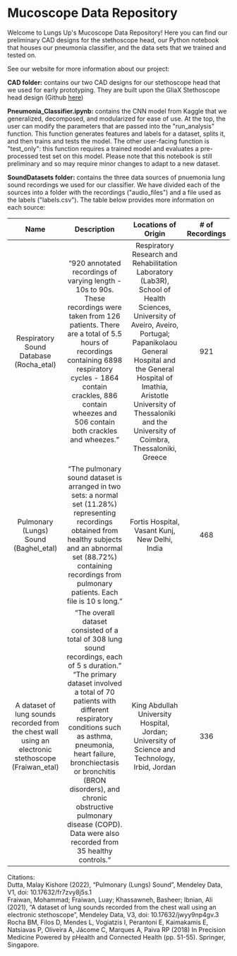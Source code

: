 # Mucoscope Data Repository

Welcome to Lungs Up's Mucoscope Data Repository! Here you can find our preliminary CAD designs for the stethoscope head, our Python notebook that houses our pneumonia classifier, and the data sets that we trained and tested on.

See our website for more information about our project: 

**CAD folder:** contains our two CAD designs for our stethoscope head that we used for early prototyping. They are built upon the GliaX Stethoscope head design (Github [here](https://github.com/GliaX/Stethoscope))  

**Pneumonia_Classifier.ipynb:** contains the CNN model from Kaggle that we generalized, decomposed, and modularized for ease of use. At the top, the user can modify the parameters that are passed into the "run_analysis" function. This function generates features and labels for a dataset, splits it, and then trains and tests the model. The other user-facing function is "test_only": this function requires a trained model and evaluates a pre-processed test set on this model. Please note that this notebook is still preliminary and so may require minor changes to adapt to a new dataset.

**SoundDatasets folder:** contains the three data sources of pnuemonia lung sound recordings we used for our classifier. We have divided each of the sources into a folder with the recordings ("audio_files") and a file used as the labels ("labels.csv"). The table below provides more information on each source:

| Name | Description | Locations of Origin | # of Recordings |
|:---:|:---:|:---:|:---:|
|Respiratory Sound Database (Rocha_etal)|“920 annotated recordings of varying length - 10s to 90s. These recordings were taken from 126 patients. There are a total of 5.5 hours of recordings containing 6898 respiratory cycles - 1864 contain crackles, 886 contain wheezes and 506 contain both crackles and wheezes.”|Respiratory Research and Rehabilitation Laboratory (Lab3R), School of Health Sciences, University of Aveiro, Aveiro, Portugal; Papanikolaou General Hospital and the General Hospital of Imathia, Aristotle University of Thessaloniki and the University of Coimbra, Thessaloniki, Greece |921|
|Pulmonary (Lungs) Sound (Baghel_etal)|“The pulmonary sound dataset is arranged in two sets: a normal set (11.28%) representing recordings obtained from healthy subjects and an abnormal set (88.72%) containing recordings from pulmonary patients. Each file is 10 s long.”|Fortis Hospital, Vasant Kunj, New Delhi, India|468|
|A dataset of lung sounds recorded from the chest wall using an electronic stethoscope (Fraiwan_etal)|“The overall dataset consisted of a total of 308 lung sound recordings, each of 5 s duration.” “The primary dataset involved a total of 70 patients with different respiratory conditions such as asthma, pneumonia, heart failure, bronchiectasis or bronchitis (BRON disorders), and chronic obstructive pulmonary disease (COPD). Data were also recorded from 35 healthy controls.“|King Abdullah University Hospital, Jordan; University of Science and Technology, Irbid, Jordan|336|

Citations: <br> 
Dutta, Malay Kishore (2022), “Pulmonary (Lungs)  Sound”, Mendeley Data, V1, doi: 10.17632/fr7zvy8j5s.1  <br>
Fraiwan, Mohammad; Fraiwan, Luay; Khassawneh, Basheer; Ibnian, Ali (2021), “A dataset of lung sounds recorded from the chest wall using an electronic stethoscope”, Mendeley Data, V3, doi: 10.17632/jwyy9np4gv.3  <br>
Rocha BM, Filos D, Mendes L, Vogiatzis I, Perantoni E, Kaimakamis E, Natsiavas P, Oliveira A, Jácome C, Marques A, Paiva RP (2018) In Precision Medicine Powered by pHealth and Connected Health (pp. 51-55). Springer, Singapore.
